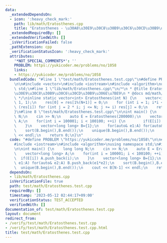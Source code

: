 ```yaml
---
data:
  _extendedDependsOn:
  - icon: ':heavy_check_mark:'
    path: lib/math/Eratosthenes.cpp
    title: "Eratosthenes - \u30A8\u30E9\u30C8\u30B9\u30C6\u30CD\u30B9\u306E\u7BE9"
  _extendedRequiredBy: []
  _extendedVerifiedWith: []
  _isVerificationFailed: false
  _pathExtension: cpp
  _verificationStatusIcon: ':heavy_check_mark:'
  attributes:
    '*NOT_SPECIAL_COMMENTS*': ''
    PROBLEM: https://yukicoder.me/problems/no/1058
    links:
    - https://yukicoder.me/problems/no/1058
  bundledCode: "#line 1 \"test/math/Eratosthenes.test.cpp\"\n#define PROBLEM \"https://yukicoder.me/problems/no/1058\"\
    \n\n#include <vector>\n#include <iostream>\n#include <algorithm>\nusing namespace\
    \ std;\n#line 1 \"lib/math/Eratosthenes.cpp\"\n/*\n * @title Eratosthenes - \u30A8\
    \u30E9\u30C8\u30B9\u30C6\u30CD\u30B9\u306E\u7BE9\n * @docs md/math/Eratosthenes.md\n\
    \ */\ninline static vector<int> Eratosthenes(int N) {\n    vector<int> res(N +\
    \ 1, 1);\n    res[0] = res[1%(N+1)] = 0;\n    for (int i = 1; i*i <= N; i++) if\
    \ (res[i]) for (int j = 2 * i; j <= N; j += i) res[j] = 0;\n    return res;\n\
    }\n#line 8 \"test/math/Eratosthenes.test.cpp\"\n\nint main() {\n    long long\
    \ N;\n    cin >> N;\n    auto E = Eratosthenes(200000);\n    vector<long long>\
    \ A;\n    for(int i = 100001; i < 100100; ++i) {\n        if(E[i]) A.push_back(i);\n\
    \    }\n    vector<long long> B={1};\n    for(auto& e1:A) for(auto& e2:A) B.push_back(e1*e2);\n\
    \    sort(B.begin(),B.end());\n    unique(B.begin(),B.end());\n    cout << B[N-1]\
    \ << endl;\n    return 0;\n}\n"
  code: "#define PROBLEM \"https://yukicoder.me/problems/no/1058\"\n\n#include <vector>\n\
    #include <iostream>\n#include <algorithm>\nusing namespace std;\n#include \"../../lib/math/Eratosthenes.cpp\"\
    \n\nint main() {\n    long long N;\n    cin >> N;\n    auto E = Eratosthenes(200000);\n\
    \    vector<long long> A;\n    for(int i = 100001; i < 100100; ++i) {\n      \
    \  if(E[i]) A.push_back(i);\n    }\n    vector<long long> B={1};\n    for(auto&\
    \ e1:A) for(auto& e2:A) B.push_back(e1*e2);\n    sort(B.begin(),B.end());\n  \
    \  unique(B.begin(),B.end());\n    cout << B[N-1] << endl;\n    return 0;\n}\n"
  dependsOn:
  - lib/math/Eratosthenes.cpp
  isVerificationFile: true
  path: test/math/Eratosthenes.test.cpp
  requiredBy: []
  timestamp: '2023-05-12 02:44:17+09:00'
  verificationStatus: TEST_ACCEPTED
  verifiedWith: []
documentation_of: test/math/Eratosthenes.test.cpp
layout: document
redirect_from:
- /verify/test/math/Eratosthenes.test.cpp
- /verify/test/math/Eratosthenes.test.cpp.html
title: test/math/Eratosthenes.test.cpp
---
```

